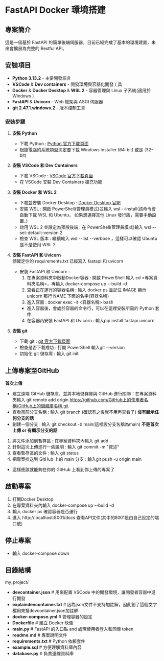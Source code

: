 # FastAPI Docker 環境搭建

## 專案簡介
這是一個基於 FastAPI 的簡單後端伺服器，目前已經完成了基本的環境建置，未來會擴展為完整的 Restful API。

## 安裝項目
- **Python 3.13.2** - 主要開發語言
- **VSCode** & **Dev containers** - 開發環境與容器化開發工具
- **Docker** & **Docker Desktop** & **WSL 2** - 容器管理與 Linux 子系統(適用於 Windows )
- **FastAPI** & **Uvicorn** - Web 框架與 ASGI 伺服器
- **git 2.47.1.windows.2** - 版本控制工具

### 安裝步驟
1. **安裝 Python**  
   - 下載 Python : [Python 官方下載頁面](https://www.python.org/downloads/windows/) 
   - 根據電腦的系統類型決定要下載 Windows installer (64-bit) 或是 (32-bit)  

2. **安裝 VSCode 和 Dev Containers**  
   - 下載 VSCode : [VSCode 官方下載頁面](https://code.visualstudio.com/download)  
   - 在 VSCode 安裝 Dev Containers 擴充功能  

4. **安裝 Docker 和 WSL 2**  
   - 下載並安裝 Docker Desktop : [Docker Desktop 官網](https://www.docker.com/products/docker-desktop/)  
   - 安裝 WSL : 開啟 PowerShell(管理員模式)並輸入 wsl --install(該命令會自動下載 WSL 和 Ubuntu，
     如果想選擇其他 Linux 發行版，需要手動設置。)
   - 啟用 WSL 2 並設定為預設後端 : 在 PowerShell(管理員模式)輸入 wsl --set-default-version 2
   - 檢查 WSL 版本 : 繼續輸入 wsl --list --verbose ，這樣可以確認 Ubuntu 是不是使用 WSL 2                              

5. **安裝 FastAPI 和 Uvicorn**  
   請確定你的 requirements.txt 已經寫入 fastapi 和 uvicorn
   - 安裝 FastAPI 和 Uvicorn : 
       1. 在專案資料夾中啟動Docker容器 : 開啟 PowerShell 輸入 cd <專案資料夾名稱>，再輸入 docker-compose up --build -d
       2. 查看正在運行的容器名稱 : 輸入 docker ps 並記住 IMAGE 顯示 unicorn 那行 NAME 下面的名字(容器名稱)
       3. 進入容器 : docker exec -it <容器名稱> bash
       - 進入容器後，會處於容器的命令行，可以在這裡安裝所需的 Python 套件
       4. 在容器內安裝 FastAPI 和 Uvicorn : 輸入pip install fastapi uvicorn

6. **安裝 git**
   - 下載 git : [git 官方下載頁面](https://git-scm.com/downloads) 
   - 檢查是否下載成功 : 打開 PowerShell 輸入git --version
   - 初始化 git 儲存庫 : 輸入 git init

## 上傳專案至GitHub
   **首次上傳**
   - 建立遠端 GitHub 儲存庫，並將本地儲存庫與 GitHub 進行關聯：在專案資料夾輸入 
     git remote add origin https://github.com/GitHub上的使用者名稱/GitHub上的儲藏庫名稱.git
   - 查看當前分支名稱 : 輸入 git branch (確認有之後就不用再查看了)
   **沒有顯示任何分支的話**
   - 創建一個分支 : 輸入 git checkout -b main(這裡設分支名稱為main)
   **不是首次上傳 or 有顯示分支的話**
   1. 將文件添加到暫存區 : 在專案資料夾內輸入 git add .
   2. 針對這次上傳進行一些說明 : 輸入 git commit -m "敘述"
   3. 查看暫存區的文件 : 輸入 git status
   4. 把專案推送到 GitHub 上的 main 分支 : 輸入git push -u origin main
   - 這樣應該就能夠在你的 GitHub 上看到你上傳的專案了

## 啟動專案
1. 打開Docker Desktop
2. 在專案資料夾內輸入 docker-compose up --build -d
3. 輸入 docker ps 確認容器是否運行
4. 進入 http://localhost:8001/docs 查看API文件(其中的8001是由自己設定的端口號)

## 停止專案
- 輸入 docker-compose down

## 目錄結構
my_project/
- **devcontainer.json**  # 用來配置 VSCode 中的開發環境，讓開發者容器中進行開發
- **explaindevcontainer.txt** # 因為json文件不支持加註解，因此創了這個文字檔用來幫devcontainer.json加註解
- **docker-compose.yml** # 管理容器的設定
- **Dockerfile** # 建立 Docker 映像
- **main.py** # FastAPI 的入口點 and 處理使用者登入和回傳 token
- **readme.md** # 專案說明文件
- **requirements.txt** # Python 依賴套件
- **example.sql** # 方便理解資料庫內容
- **database.py** # 負責連線資料庫

